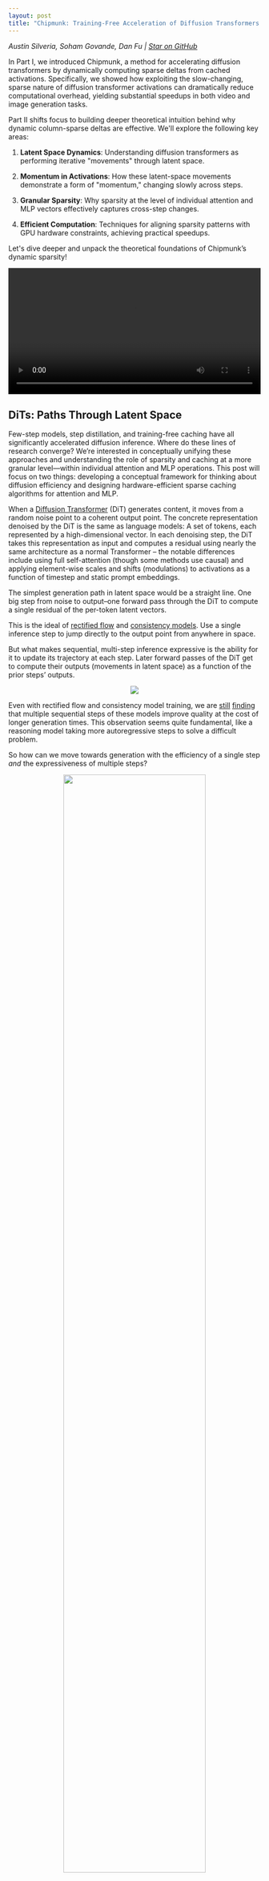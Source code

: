 ```yaml
---
layout: post
title: "Chipmunk: Training-Free Acceleration of Diffusion Transformers with Dynamic Column-Sparse Deltas (Part II)"
---
```


*Austin Silveria, Soham Govande, Dan Fu \| [Star on GitHub](https://github.com/sandyresearch/chipmunk)*

In Part I, we introduced Chipmunk, a method for accelerating diffusion transformers by dynamically computing sparse deltas from cached activations. Specifically, we showed how exploiting the slow-changing, sparse nature of diffusion transformer activations can dramatically reduce computational overhead, yielding substantial speedups in both video and image generation tasks.

Part II shifts focus to building deeper theoretical intuition behind why dynamic column-sparse deltas are effective. We'll explore the following key areas:

1. **Latent Space Dynamics**: Understanding diffusion transformers as performing iterative "movements" through latent space.

2. **Momentum in Activations**: How these latent-space movements demonstrate a form of "momentum," changing slowly across steps.

3. **Granular Sparsity**: Why sparsity at the level of individual attention and MLP vectors effectively captures cross-step changes.

4. **Efficient Computation**: Techniques for aligning sparsity patterns with GPU hardware constraints, achieving practical speedups.

Let's dive deeper and unpack the theoretical foundations of Chipmunk’s dynamic sparsity!

<video autoplay style="width: 100%">
  <source src="https://sandyresearch.github.io/images/chipmunk/serial-video.mp4" type="video/mp4">
  Your browser does not support the video tag.
</video>


## DiTs: Paths Through Latent Space

Few-step models, step distillation, and training-free caching have all significantly accelerated diffusion inference. Where do these lines of research converge? We’re interested in conceptually unifying these approaches and understanding the role of sparsity and caching at a more granular level—within individual attention and MLP operations. This post will focus on two things: developing a conceptual framework for thinking about diffusion efficiency and designing hardware-efficient sparse caching algorithms for attention and MLP. 

When a [Diffusion Transformer](https://arxiv.org/abs/2212.09748) (DiT) generates content, it moves from a random noise point to a coherent output point. The concrete representation denoised by the DiT is the same as language models: A set of tokens, each represented by a high-dimensional vector. In each denoising step, the DiT takes this representation as input and computes a residual using nearly the same architecture as a normal Transformer – the notable differences include using full self-attention (though some methods use causal) and applying element-wise scales and shifts (modulations) to activations as a function of timestep and static prompt embeddings.

The simplest generation path in latent space would be a straight line. One big step from noise to output–one forward pass through the DiT to compute a single residual of the per-token latent vectors.

This is the ideal of [rectified flow](https://arxiv.org/abs/2209.03003) and [consistency models](https://arxiv.org/abs/2303.01469). Use a single inference step to jump directly to the output point from anywhere in space.

But what makes sequential, multi-step inference expressive is the ability for it to update its trajectory at each step. Later forward passes of the DiT get to compute their outputs (movements in latent space) as a function of the prior steps’ outputs.

<center>
<img src="https://sandyresearch.github.io/images/chipmunk/multi-step.png" />
</center>

Even with rectified flow and consistency model training, we are [still](https://arxiv.org/abs/2403.03206) [finding](https://arxiv.org/abs/2303.01469) that multiple sequential steps of these models improve quality at the cost of longer generation times. This observation seems quite fundamental, like a reasoning model taking more autoregressive steps to solve a difficult problem.

So how can we move towards generation with the efficiency of a single step *and* the expressiveness of multiple steps?

<center>
<img src="https://sandyresearch.github.io/images/chipmunk/cross-step-dev.png" width="75%" />
</center>

**Caching \+ sparsity** is one possible path. We’ll see that per-step DiT outputs, or movements in latent space, change slowly across steps, allowing us to reuse movements from earlier steps. And by understanding the most atomic units of DiT latent space movement, we’ll see that most of this cross-step change can be captured with very sparse approximations.

## Latent Space Path Decompositions

So, now we’ve conceptualized DiTs as computing “paths” in latent space, where per-token latent vectors accumulate “movements” in latent space on each step.

But what makes up these per-step latent space movements produced by the DiT?

To get to the root, we’ll make two conceptual moves about what happens in a DiT forward pass:

1. **Attention and MLP are both query, key, value operations.  
2. Transformer activations accumulate sums of weighted values from attention and MLP across layers and steps (the “[residual stream](https://transformer-circuits.pub/2021/framework/index.html)” interpretation).

Let’s start with the attention and MLP equations:

1. Attention:  softmax(Q @ KT)  @ V  
2. MLP:                 gelu(X  @ W1) @ W2

Both operations use a non-linearity to compute the scalar coefficients for a linear combination of value vectors. In attention, the value vectors are dynamic (V is projected from the current token representation). In MLP, the value vectors are static (rows of the weights W2). Thus, in attention, our outputs are a sum of scaled rows in the V matrix, and in MLP, our outputs are a sum of scaled rows in the W2 matrix (the bias is one extra static vector). We can visualize these individual vectors as being summed to produce the total operation output.

<center>
<img src="https://sandyresearch.github.io/images/chipmunk/sum.png" />
</center>

To continue decomposing the per-step latent space movements produced by the DiT, we now want to show that these individual vectors are the only components of those larger movements.

The “[residual stream](https://transformer-circuits.pub/2021/framework/index.html)” interpretation of Transformers conceptualizes the model as having a single activation stream that is “read” from and “written” to by attention and MLP operations. Multi-Head Attention reads the current state of the stream, computes attention independently per head, and writes the sum back to the stream as a residual. MLP reads from the stream and adds its output back as a residual.

<center>
<img src="https://sandyresearch.github.io/images/chipmunk/flow-1.png" width="75%" />
</center>

We now have two observations:

1. Attention and MLP both output a sum of scaled vectors  
2. Attention and MLP are the only operations that write to the residual stream

Thus, these individual scaled vectors are the only pieces of information ever “written” to the residual stream, and they all sum together to make larger movements in latent space. Reasoning at the level of these individual vectors will help us do three things:

1. See redundancy in DiT computation at different hierarchical levels (e.g., per-vector/layer/step)  
2. Reformulate sparse attention/MLP to selectively recompute fast-changing vectors across steps  
3. Map this reformulation to a hardware-efficient implementation

## Latent Space Momentum: *Some* DiT Activations Change Slowly Across Steps

Ok, let’s briefly take stock. We’ve cast DiTs as computing paths in latent space from noise to output over the course of multiple steps, where each step adds a movement (output residual) that affects the movements computed by later steps. We’ve also seen that we can decompose these paths into more atomic units of movement: the scaled vectors output by attention and MLP.

Now to the fun part: What does it mean that some of these movements change slowly across steps? And how can that translate into faster generation?

Many works have observed slow-changing activations in DiTs across steps (e.g., [full step outputs](https://arxiv.org/abs/2411.02397) or [per-layer outputs](https://arxiv.org/abs/2411.19108) that are similar to previous steps). Translating this into our language, slow-changing activations say that the movements produced in step n are almost the same as the movements produced in step n+1,  implying a notion of “momentum” in the movements across steps.

But wait, doesn’t this just mean we’re moving in a near straight line in latent space? Can’t we just use fewer steps then?

The difference comes down to whether *all* movements change slowly across steps or only a *content-dependent subset* of movements change slowly across steps. Existing works have observed the latter (e.g., [some text prompts](https://arxiv.org/abs/2411.02397) result in faster changes in activations (movements) across steps and [some tokens](https://arxiv.org/abs/2410.05317) exhibit faster changing activations (movements) than others). 

Thus, caching methods speed up generation by dynamically identifying and reusing slow-changing movements from previous steps, at the per-step, per-layer, or per-token granularity. Comparing the different hierarchical levels:

1. [Step caching](https://arxiv.org/abs/2411.02397) reuses the sum of all atomic movements in a previous step for all tokens  
2. [Layer caching](https://arxiv.org/abs/2411.19108) reuses the sum of all atomic movements in a previous layer for all tokens  
3. [Token caching](https://arxiv.org/abs/2410.05317) reuses the sum of all atomic movements in a previous layer for specific tokens

[Step distillation](https://arxiv.org/abs/2202.00512), on the other hand, statically allocates fewer steps to all tokens and layers. But, it *learns* how to do this in a fine-tuning stage, whereas dynamic activation caching methods are currently training-free.

The takeaway here is that we can see step distillation and dynamic activation caching as doing conceptually the same thing: allocating fewer sequential steps to atomic movements in latent space. But, step distillation *learns* to *uniformly* allocate fewer steps across all movements, whereas activation caching *computes heuristics* to *non-uniformly* allocate fewer steps across all movements.

The intersection will replace those heuristics with gradient descent. And for the best quality-per-FLOP tradeoff, we want to dynamically allocate those steps across all movements with the finest granularity. In the next section, we’ll look at this granular allocation: Identifying the redundancy in cross-step movements at the individual vector level, and reformulating sparse attention and MLP to exploit it.

## Latent Subspace Momentum: Sparse Attention/MLP Deltas

We’ve seen that DiT activation caching dynamically allocates fewer steps to slow-changing activation vectors (summed movements in latent space) at varying hierarchical levels (e.g., per-step, per-layer, per-token). Our goal now is to take the granularity of that dynamic allocation to the limit: How can we dynamically allocate fewer steps to specific atomic movements output by attention and MLP? What does this look like in concrete computation?

We’ll make four moves:

1. Attention and MLP *step-deltas* subtract the old scaled output vectors and add the new scaled output vectors.  
2. Sparse intermediate activations compute a subset of the individual output vectors.  
3. Attention and MLP are known to be naturally sparse.  
4. Attention and MLP step-deltas are even sparser.

To ground ourselves, let’s start with a visualization and concrete computational definition of attention and MLP step deltas. As we saw earlier, attention and MLP both output a sum of scaled vectors, or movements in latent space. Thus, given an attention/MLP output cache, an equivalent definition of a normal dense forward pass on step n is the following: Subtract all of step n-1’s output vectors from the cache, and add all of step n’s new vectors.

<center>
<img src="https://sandyresearch.github.io/images/chipmunk/replace.png" width="60%" />
</center>

So, replacing all movements in latent space on every step is equivalent to running each step with the normal dense DiT forward pass. But what we would like to do is dynamically replace a subset of these movements on each step. What does this look like in the concrete computation of attention and MLP?

Recall that each value-vector in attention/MLP is scaled by a single scalar value in the intermediate activation matrix. This means that sparsity on the intermediate activation matrix corresponds to removing atomic vector movements from the output. But, if we instead reuse those skipped atomic vector movements from a previous step, we have *replaced* a subset of the atomic vector movements (i.e., we have computed the sparse step-delta).

<center>
<img src="https://sandyresearch.github.io/images/chipmunk/cache.png" />
</center>

But why should we expect the sparse replacement of atomic vector movements across steps (the sparse delta) to be a good approximation of the total cross-step change in the attention/MLP’s output?

We can combine the previously mentioned observation of slow-changing activations with another known observation: Attention and MLP intermediate activations are naturally sparse. In attention, it is common to see queries place a very large percentage of their attention probability mass on a small subset of keys–this means that the output will mostly be made up of the small subset of associated rows of V. And in MLP, previous works have observed significant sparsity in the intermediate activations of both [ReLU](https://arxiv.org/abs/2210.06313) and [GeLU](https://arxiv.org/abs/2408.14690)\-based layers, meaning that the output will mostly be made up of the top activated rows of W2.

Putting these two observations together, we should expect to be able to capture most of the cross-step change in attention/MLP outputs (step-delta) by replacing the small subset of scaled vectors that change the most. That is, we should be able to capture most of the cross-step *path deviation* by replacing the atomic movements that change the most.

<center>
<img src="https://sandyresearch.github.io/images/chipmunk/cache-2.png" />
</center>


As an analogy to low-rank approximations, we can think of this like a truncated singular value decomposition, where with a heavy-tailed singular value decomposition, we can get a good approximation of the transformation with only a few of the top singular values. In our case, we can get a good approximation of the cross-step output deltas because the distribution of the intermediate activations is very heavy-tailed.

There is also one fun implication of MLP value-vectors being static vs. attention value-vectors being dynamic. Since the MLP value vectors are rows of the static weight matrix W2, the computation of cross-step deltas can be computed in one shot (instead of subtracting an old set of vectors and adding the new set). Suppose we cache the MLP’s post-nonlinearity activations and output. To replace a subset of the scaled output vectors (atomic movements) on the next step, we can (1) compute the delta of our sparse activations and the cache, (2) multiply this sparse delta with the value-vectors (rows of W2), and (3) add this output directly to the output cache.

Stepping back, the key takeaway from our discussion of sparse deltas is that sparsity on the intermediate activations of attention/MLP can be used to compute a sparse replacement of atomic movements in latent space. Because DiT activations change slowly across steps and attention/MLP are already naturally sparse, we can reuse most of the atomic latent space movements from the previous step and compute a sparse replacement of only the fastest changing movements. But efficiently computing sparse matrix multiplications on GPUs is notoriously difficult, so how can we get this level of granularity while remaining performant?

## Tile Packing: Efficient Column Sparse Attention and MLP

In previous sections, we’ve seen that attention and MLP both output a sum of scaled vectors, and that sparsity on the intermediate activations corresponds to only computing a subset of those scaled vectors. The challenge we face now is efficiently computing this sparsity on GPUs, which only reach peak performance with large, dense block matrix multiplications. We’ll briefly summarize the approach of our column-sparse kernel here–see Part II of this post for the details.

The sparsity pattern we’ve been describing thus far, recomputing individual scaled output vectors (atomic latent space movements) for each token, corresponds to [1, 1] unstructured sparsity on the intermediate activations. GPUs do not like this. What they do like is computing large blocks at once, in the size ballpark of [128, 256] (in the current generation). This corresponds to 128 contiguous tokens and 256 contiguous keys/values.

<center>
<img src="https://sandyresearch.github.io/images/chipmunk/tiles.png" />
</center>

Computing with block sparsity that aligns with the native tile sizes of the kernel is essentially free because the GPU is using the same large matrix multiplication sizes and skips full blocks of work.

However, there is one optimization we can make to efficiently get to [128, 1] column sparsity. Looking at our matrix multiplication diagram, let’s think through what happens if we reorder the columns of kT and **vT**. A reordering of kT will apply the same reordering to the columns of A \= q @ kT. And if we apply the same reordering to **vT**, then the end result **o** is actually the same because the columns of A still align with the correct columns of **vT.**

What this allows us to do is compute attention or MLP with any ordering of the keys/values in shared memory–thus we can pack our sparse keys/values from non-contiguous rows in global memory into a [dense tile in shared memory](https://arxiv.org/abs/2301.10936).

<center>
<img src="https://sandyresearch.github.io/images/chipmunk/sram.png" width="100%" />
</center>

The more granular loads incur a small performance penalty, but we find that the sparsity levels make up for this–e.g. at 93% sparsity, our column-sparse attention kernel in [ThunderKittens](https://github.com/HazyResearch/ThunderKittens) is \~10x times faster than the dense baseline.

Ok, so now we’re working with [128, 1] column sparsity, which corresponds to 128 contiguous tokens recomputing the same set of individual output vectors across steps (atomic latent space movements). Intuitively, we expect that small 2D *patches* of an image have similar color and brightness. And in video, we expect the same for small 3D cubes (*voxels*). Yet, the natural token order is *raster order* from left to right, top down, and frame zero onwards. To create 128-size chunks with the most similar tokens, we **reorder** the tokens (and RoPe embeddings) once at the beginning of the diffusion process such that a **chunk** in the flattened sequence corresponds to a **patch/voxel**. These similar tokens, which we expect to interact with similar keys/values, now share the same set of sparse indices because they occupy contiguous rows of the input matrix. At the end of the diffusion process, we then reverse this reordering before decoding to pixel space.

## Where does this leave us?

<center>
<img src="https://sandyresearch.github.io/images/chipmunk/chipmunk-train-2.png" width="40%" />
<p><i>Chipmunks are even happier if they can train!</i></p>
</center>

In this post, we’ve made progress along one axis of diffusion efficiency: Pushing the limit of granularity in training-free dynamic compute allocation. But this is only one piece of the larger goal: Serve models with the highest ratio of quality per unit of generation time. At Together AI, we’re constantly pushing the state of the art in model acceleration to serve the fastest models at the lowest cost: [FLUX-1.dev](https://www.together.ai/models/flux-1-dev), [DeepSeek R1](https://www.together.ai/models/deepseek-r1), [Llama 4](https://www.together.ai/models/llama-4-maverick). We’re excited to continue our research to extend granular sparsity across more model architectures and integrate with training algorithms for even more acceleration. 

And we’re open sourcing everything! Check out our repo at [https://github.com/sandyresearch/chipmunk](https://github.com/sandyresearch/chipmunk) and come play with chipmunks!